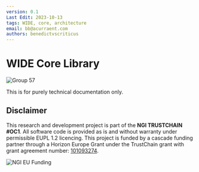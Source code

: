 ```yaml
---
version: 0.1
Last Edit: 2023-10-13
tags: WIDE, core, architecture
email: bb@acurraent.com
authors: benedictvscriticus
---
```

# WIDE Core Library
![Group 57](https://github.com/Consortium-WIDE/wide-core/assets/104435781/b842c1f0-aa37-4079-9500-425732f286d3)

This is for purely technical documentation only.


## Disclaimer

This research and development project is part of the **NGI TRUSTCHAIN #OC1**. All software code is provided as is and without warranty under permissible EUPL 1.2 licencing. This project is funded by a cascade funding partner through a Horizon Europe Grant under the TrustChain grant with grant agreement number: [101093274](https://doi.org/10.3030/101093274).

![NGI EU Funding](https://github.com/Consortium-WIDE/wide-core/assets/104435781/a4188f37-5e59-4100-a889-e6a6a18f7dbb)
